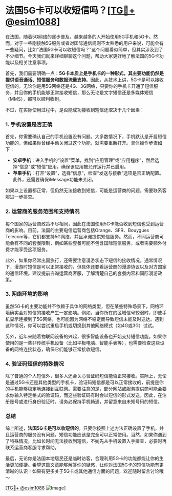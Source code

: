 # 法国5G卡可以收短信吗？[[TG💪+ @esim1088](https://t.me/s/esim1088)]

在法国，随着5G网络的逐步普及，越来越多的人开始使用5G手机和5G卡。然而，对于一些刚接触5G服务或者对国际通信规则不太熟悉的用户来说，可能会有一些疑问，比如“法国5G卡可以收短信吗？”这个问题看似简单，但其实涉及到了不少细节。今天我们就来详细聊聊这个问题，帮助大家更好地了解法国的5G卡功能以及相关注意事项。

首先，我们需要明确一点：**5G卡本质上是手机卡的一种形式，其主要功能仍然是提供语音通话、短信服务和数据流量支持**。因此，从技术上讲，5G卡是可以接收短信的。无论你是用5G网络还是4G、3G网络，只要你的手机卡开通了短信服务，并且你的手机能够正常接收短信，那么无论是文字短信还是多媒体短信（MMS），都可以顺利收到。

不过，在实际使用过程中，是否能成功接收到短信还取决于几个因素：

### 1. 手机设置是否正确

首先，你需要确认自己的手机设置没有问题。大多数情况下，手机默认是开启短信功能的，但如果你曾经手动关闭过这个功能，就需要重新打开。具体操作步骤如下：

- **安卓手机**：进入手机的“设置”菜单，找到“应用管理”或“应用程序”，然后选择“信息”或“短信”应用。确保该应用被允许运行并已启用。
- **苹果手机**：打开“设置”，选择“信息”，检查“发送与接收”选项是否正确配置。此外，还需要确保iMessage功能未关闭。

如果以上设置都正常，但仍然无法接收到短信，可能是运营商的问题，需要联系客服进一步排查。

### 2. 运营商的服务范围和支持情况

每个国家的运营商政策不尽相同，因此在法国使用5G卡能否收到短信也受到运营商的影响。目前，法国的主要电信运营商包括Orange、SFR、Bouygues Telecom等，它们都支持5G网络，并且承诺提供短信服务。然而，不同运营商可能会有不同的套餐限制，例如某些套餐可能不包含国际短信服务，或者需要额外付费才能享受这项服务。

此外，如果你经常出国旅行，还需要注意漫游状态下短信的接收情况。通常情况下，漫游时短信是可以正常接收的，但具体还要看运营商的漫游协议以及对方国家的通信环境。建议提前咨询运营商客服，了解清楚自己的套餐内容和国际漫游政策。

### 3. 网络环境的影响

虽然5G卡的主要功能并不依赖于具体的网络类型，但在某些特殊场景下，网络环境确实会对短信的接收产生一定影响。例如，当你所在的区域信号较弱时，即使手机显示连接到了5G网络，也可能因为网络不稳定而导致短信未能及时送达。遇到这种情况，你可以尝试重启手机或切换到其他网络模式（如4G或3G）试试。

另外，近年来随着物联网设备的兴起，很多智能设备也开始支持短信功能。如果你使用的是一些非传统手机设备（比如平板电脑、智能手表等），也需要检查这些设备的网络连接状态，确保它们能够正常接收短信。

### 4. 验证码短信的特殊情况

除了普通的个人短信外，很多人还会关心验证码短信能否正常接收。实际上，无论是通过5G卡还是其他类型的手机卡，验证码短信都是可以正常接收的，前提是你的手机能够稳定地连接到互联网。需要注意的是，部分网站或服务提供商可能会要求你输入特定格式的验证码，而这些验证码有时会以短信的形式发送。因此，在注册账号或进行身份验证时，请务必保持手机畅通，并留意来自未知号码的短信。

### 总结

综上所述，**法国5G卡是可以收短信的**。只要你按照上述方法正确设置了手机，并且运营商的服务没有问题，短信功能应该是完全可以正常使用。当然，如果你遇到了特殊情况，比如长时间无法接收到短信，不妨先从手机设置入手排查，必要时再联系运营商客服寻求帮助。

最后，无论你是法国本地居民还是临时访客，合理利用5G卡的功能都能让你的生活更加便捷。希望这篇文章能够解答你的疑惑，让你对法国5G卡的短信功能有更清晰的认识！如果有更多关于5G卡或其他通信方面的问题，欢迎随时留言讨论哦～

[[TG💪+ @esim1088](https://t.me/s/esim1088) ![Image](https://i.postimg.cc/4NQfJmqS/Snipaste-2025-05-13-00-14-12.png)]